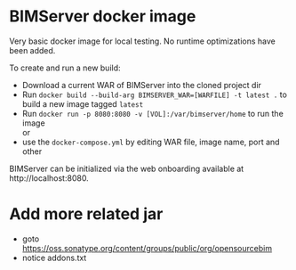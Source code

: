 # BIMServer docker image

Very basic docker image for local testing. No runtime optimizations have been added. 

To create and run a new build:

* Download a current WAR of BIMServer into the cloned project dir
* Run `docker build --build-arg BIMSERVER_WAR=[WARFILE] -t latest .` to build a new image tagged `latest`
* Run `docker run -p 8080:8080 -v [VOL]:/var/bimserver/home` to run the image   
or
* use the `docker-compose.yml` by editing WAR file, image name, port and other

BIMServer can be initialized via the web onboarding available at http://localhost:8080.

# Add more related jar

* goto https://oss.sonatype.org/content/groups/public/org/opensourcebim
* notice addons.txt
